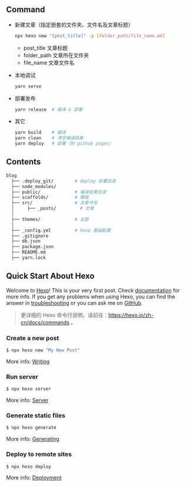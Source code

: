 ## Command

- 新建文章（指定嵌套的文件夹、文件名及文章标题）

  ```bash
  npx hexo new "[post_title]" -p [folder_path/file_name.md]
  ```

  - post_title 文章标题
  - folder_path 文章所在文件夹
  - file_name 文章文件名

- 本地调试

  ```bash
  yarn serve
  ```

- 部署发布

  ```bash
  yarn release  # 编译 & 部署
  ```

- 其它

  ```bash
  yarn build    # 编译
  yarn clean    # 清空编译结果
  yarn deploy   # 部署（到 github pages）
  ```

## Contents

```bash
blog
  ├── .deploy_git/        # deploy 部署目录
  ├── node_modules/
  ├── public/             # 编译结果目录
  ├── scaffolds/          # 模版
  ├── src/                # 文章书写
  │     ├── _posts/         # 文章
  │
  ├── themes/             # 主题
  │
  ├── _config.yml         # hexo 基础配置
  ├── .gitignore
  ├── db.json
  ├── package.json
  ├── README.md
  ├── yarn.lock
```

## Quick Start About Hexo

Welcome to [Hexo](https://hexo.io/)! This is your very first post. Check [documentation](https://hexo.io/docs/) for more info. If you get any problems when using Hexo, you can find the answer in [troubleshooting](https://hexo.io/docs/troubleshooting.html) or you can ask me on [GitHub](https://github.com/hexojs/hexo/issues).

> 更详细的 Hexo 命令行说明，请前往：https://hexo.io/zh-cn/docs/commands 。

### Create a new post

```bash
$ npx hexo new "My New Post"
```

More info: [Writing](https://hexo.io/docs/writing.html)

### Run server

```bash
$ npx hexo server
```

More info: [Server](https://hexo.io/docs/server.html)

### Generate static files

```bash
$ npx hexo generate
```

More info: [Generating](https://hexo.io/docs/generating.html)

### Deploy to remote sites

```bash
$ npx hexo deploy
```

More info: [Deployment](https://hexo.io/docs/one-command-deployment.html)
